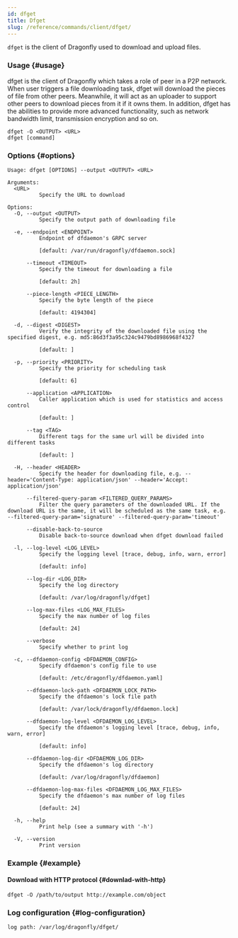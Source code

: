 ```yaml
---
id: dfget
title: Dfget
slug: /reference/commands/client/dfget/
---
```


`dfget` is the client of Dragonfly used to download and upload files.

### Usage {#usage}

dfget is the client of Dragonfly which takes
a role of peer in a P2P network. When user triggers a file downloading
task, dfget will download the pieces of
file from other peers. Meanwhile, it will act as an uploader to support other
peers to download pieces from it if it owns them.
In addition, dfget has the abilities to provide more advanced
functionality, such as network bandwidth limit,
transmission encryption and so on.

```shell
dfget -O <OUTPUT> <URL>
dfget [command]
```

### Options {#options}

<!-- markdownlint-disable -->

```text
Usage: dfget [OPTIONS] --output <OUTPUT> <URL>

Arguments:
  <URL>
          Specify the URL to download

Options:
  -O, --output <OUTPUT>
          Specify the output path of downloading file

  -e, --endpoint <ENDPOINT>
          Endpoint of dfdaemon's GRPC server

          [default: /var/run/dragonfly/dfdaemon.sock]

      --timeout <TIMEOUT>
          Specify the timeout for downloading a file

          [default: 2h]

      --piece-length <PIECE_LENGTH>
          Specify the byte length of the piece

          [default: 4194304]

  -d, --digest <DIGEST>
          Verify the integrity of the downloaded file using the specified digest, e.g. md5:86d3f3a95c324c9479bd8986968f4327

          [default: ]

  -p, --priority <PRIORITY>
          Specify the priority for scheduling task

          [default: 6]

      --application <APPLICATION>
          Caller application which is used for statistics and access control

          [default: ]

      --tag <TAG>
          Different tags for the same url will be divided into different tasks

          [default: ]

  -H, --header <HEADER>
          Specify the header for downloading file, e.g. --header='Content-Type: application/json' --header='Accept: application/json'

      --filtered-query-param <FILTERED_QUERY_PARAMS>
          Filter the query parameters of the downloaded URL. If the download URL is the same, it will be scheduled as the same task, e.g. --filtered-query-param='signature' --filtered-query-param='timeout'

      --disable-back-to-source
          Disable back-to-source download when dfget download failed

  -l, --log-level <LOG_LEVEL>
          Specify the logging level [trace, debug, info, warn, error]

          [default: info]

      --log-dir <LOG_DIR>
          Specify the log directory

          [default: /var/log/dragonfly/dfget]

      --log-max-files <LOG_MAX_FILES>
          Specify the max number of log files

          [default: 24]

      --verbose
          Specify whether to print log

  -c, --dfdaemon-config <DFDAEMON_CONFIG>
          Specify dfdaemon's config file to use

          [default: /etc/dragonfly/dfdaemon.yaml]

      --dfdaemon-lock-path <DFDAEMON_LOCK_PATH>
          Specify the dfdaemon's lock file path

          [default: /var/lock/dragonfly/dfdaemon.lock]

      --dfdaemon-log-level <DFDAEMON_LOG_LEVEL>
          Specify the dfdaemon's logging level [trace, debug, info, warn, error]

          [default: info]

      --dfdaemon-log-dir <DFDAEMON_LOG_DIR>
          Specify the dfdaemon's log directory

          [default: /var/log/dragonfly/dfdaemon]

      --dfdaemon-log-max-files <DFDAEMON_LOG_MAX_FILES>
          Specify the dfdaemon's max number of log files

          [default: 24]

  -h, --help
          Print help (see a summary with '-h')

  -V, --version
          Print version
```

### Example {#example}

#### Download with HTTP protocol {#downlad-with-http}

```shell
dfget -O /path/to/output http://example.com/object
```

### Log configuration {#log-configuration}

```text
log path: /var/log/dragonfly/dfget/
```

<!-- markdownlint-restore -->
